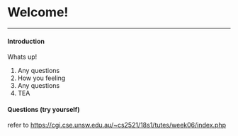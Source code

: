 # Welcome!
---

#### Introduction

Whats up!

1. Any questions
2. How you feeling
3. Any questions
4. TEA

#### Questions (try yourself)

refer to https://cgi.cse.unsw.edu.au/~cs2521/18s1/tutes/week06/index.php
